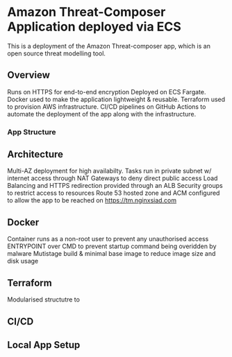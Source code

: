 # Amazon Threat-Composer Application deployed via ECS

This is a deployment of the Amazon Threat-composer app, which is an open source threat modelling tool.

## Overview

Runs on HTTPS for end-to-end encryption
Deployed on ECS Fargate. 
Docker used to make the application lightweight & reusable. 
Terraform used to provision AWS infrastructure.
CI/CD pipelines on GitHub Actions to automate the deployment of the app along with the infrastructure.

### App Structure

## Architecture

Multi-AZ deployment for high availabilty.
Tasks run in private subnet w/ internet access through NAT Gateways to deny direct public access
Load Balancing and HTTPS redirection provided through an ALB
Security groups to restrict access to resources
Route 53 hosted zone and ACM configured to allow the app to be reached on https://tm.nginxsiad.com

## Docker

Container runs as a non-root user to prevent any unauthorised access
ENTRYPOINT over CMD to prevent startup command being overidden by malware
Mutistage build & minimal base image to reduce image size and disk usage


## Terraform 

Modularised structutre to 

## CI/CD



## Local App Setup

